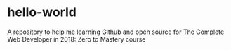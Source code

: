 # hello-world
A repository to help me learning Github and open source for The Complete Web Developer in 2018: Zero to Mastery course
